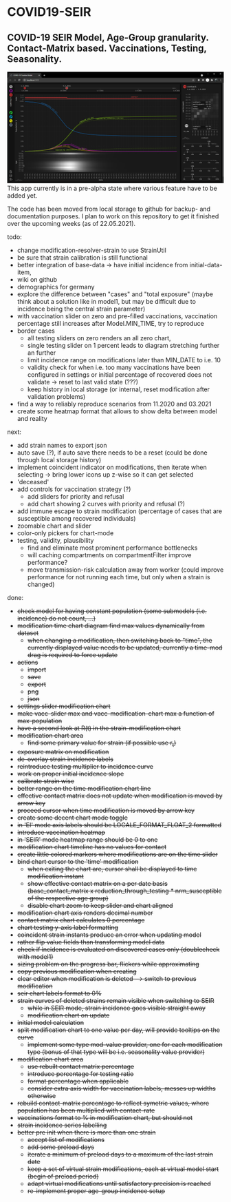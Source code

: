 # COVID19-SEIR
## COVID-19 SEIR Model, Age-Group granularity. Contact-Matrix based. Vaccinations, Testing, Seasonality.
![alt text](https://github.com/the-butcher/COVID19-SEIR/blob/master/src/main/webapp/assets/screenshot01.png?raw=true)
This app currently is in a pre-alpha state where various feature have to be added yet.

The code has been moved from local storage to github for backup- and documentation purposes. I plan to work on this repository to get it finished over the upcoming weeks (as of 22.05.2021).

todo:
* change modification-resolver-strain to use StrainUtil
* be sure that strain calibration is still functional
* better integration of base-data -> have initial incidence from initial-data-item,
* wiki on github
* demographics for germany
* explore the difference between "cases" and "total exposure" (maybe think about a solution like in model1, but may be difficult due to incidence being the central strain parameter)
* with vaccination slider on zero and pre-filled vaccinations, vaccination percentage still increases after Model.MIN_TIME, try to reproduce
* border cases
  * all testing sliders on zero renders an all zero chart,
  * single testing slider on 1 percent leads to diagram stretching further an further
  * limit incidence range on modifications later than MIN_DATE to i.e. 10
  * validity check for when i.e. too many vaccinations have been configured in settings or initial percentage of recovered does not validate → reset to last valid state (???)
  * keep history in local storage (or internal, reset modification after validation problems)
* find a way to reliably reproduce scenarios from 11.2020 and 03.2021
* create some heatmap format that allows to show delta between model and reality

next:
* add strain names to export json
* auto save (?), if auto save there needs to be a reset (could be done through local storage history)
* implement coincident indicator on modifications, then iterate when selecting -> bring lower icons up z-wise so it can get selected
* 'deceased'
* add controls for vaccination strategy (?)
  * add sliders for priority and refusal
  * add chart showing 2 curves with priority and refusal (?)
* add immune escape to strain modification (percentage of cases that are susceptible among recovered individuals)
* zoomable chart and slider
* color-only pickers for chart-mode
* testing, validity, plausibility
  * find and eliminate most prominent performance bottlenecks
  * will caching compartments on compartmentFilter improve performance?
  * move transmission-risk calculation away from worker (could improve performance for not running each time, but only when a strain is changed)

done:
* ~~check model for having constant population (some submodels (i.e. incidence) do not count, ...)~~
* ~~modification time chart diagram find max values dynamically from dataset~~
  * ~~when changing a modification, then switching back to "time", the currently displayed value needs to be updated, currently a time-mod drag is required to force update~~
* ~~actions~~
  * ~~import~~
  * ~~save~~
  * ~~export~~
  * ~~png~~
  * ~~json~~
* ~~settings slider modification chart~~
* ~~make vacc-slider max and vacc-modification-chart max a function of max-population~~
* ~~have a second look at R(t) in the strain-modification chart~~
* ~~modification chart area~~
  * ~~find some primary value for strain (if possible use r<sub>t</sub>)~~
* ~~exposure matrix on modification~~
* ~~de-overlay strain incidence labels~~
* ~~reintroduce testing multiplier to incidence curve~~
* ~~work on proper initial incidence slope~~
* ~~calibrate strain wise~~
* ~~better range on the time modification chart line~~
* ~~effective contact matrix does not update when modification is moved by arrow key~~
* ~~proceed cursor when time modification is moved by arrow key~~
* ~~create some decent chart mode toggle~~
* ~~in 'EI' mode axis labels should be LOCALE_FORMAT_FLOAT_2 formatted~~
* ~~introduce vaccination heatmap~~
* ~~in 'SEIR' mode heatmap range should be 0 to one~~
* ~~modification chart timeline has no values for contact~~
* ~~create little colored markers where modifications are on the time slider~~
* ~~bind chart cursor to the 'time' modification~~
  * ~~when exiting the chart are, cursor shall be displayed to time modification instant~~
  * ~~show effective contact matrix on a per date basis (base_contact_matrix x reduction_through_testing * nrm_susceptible of the respective age group)~~
  * ~~disable chart zoom to keep slider and chart aligned~~
* ~~modification chart axis renders decimal number~~
* ~~contact matrix chart calculates 0 percentage~~
* ~~chart testing y-axis label formatting~~
* ~~coincident strain instants produce an error when updating model~~
* ~~rather flip value fields than transforming model data~~
* ~~check if incidence is evaluated on discovered cases only (doublecheck with model1)~~
* ~~sizing problem on the progress bar, flickers while approximating~~
* ~~copy previous modification when creating~~
* ~~clear editor when modification is deleted --> switch to previous modification~~
* ~~seir chart labels format to 0%~~
* ~~strain curves of deleted strains remain visible when switching to SEIR~~
  * ~~while in SEIR mode, strain incidence goes visible straight away~~
  * ~~modification chart on update~~
* ~~initial model calculation~~
* ~~split modification chart to one value per day, will provide tooltips on the curve~~
  * ~~implement some type mod-value provider, one for each modification type (bonus of that type will be i.e. seasonality value provider)~~
* ~~modification chart area~~
  * ~~use rebuilt contact matrix percentage~~
  * ~~introduce percentage for testing ratio~~
  * ~~format percentage when applicable~~
  * ~~consider extra axis width for vaccination labels, messes up widths otherwise~~
* ~~rebuild contact-matrix percentage to reflect symetric values, where population has been multiplied with contact-rate~~
* ~~vaccinations format to % in modification chart, but should not~~
* ~~strain incidence series labelling~~
* ~~better pre init when there is more than one strain~~
  * ~~accept list of modifications~~
  * ~~add some preload days~~
  * ~~iterate a minimum of preload days to a maximum of the last strain date~~
  * ~~keep a set of virtual strain modifications, each at virtual model start (begin of preload period)~~
  * ~~adapt virtual modifications until satisfactory precision is reached~~
  * ~~re-implement proper age-group incidence setup~~